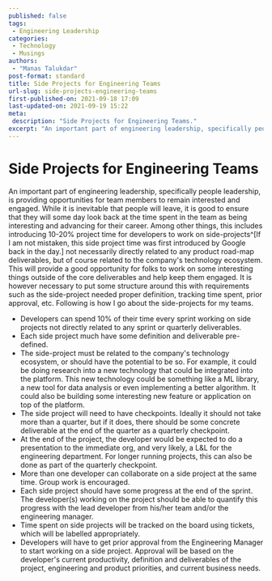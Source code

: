```yaml
---
published: false
tags:
 - Engineering Leadership
categories:
 - Technology
 - Musings
authors:
 - "Manas Talukdar"
post-format: standard
title: Side Projects for Engineering Teams
url-slug: side-projects-engineering-teams
first-published-on: 2021-09-18 17:09
last-updated-on: 2021-09-19 15:22
meta:
 description: "Side Projects for Engineering Teams."
excerpt: "An important part of engineering leadership, specifically people leadership, is providing opportunities for team members to remain interested and engaged. While it is inevitable"
---
```

# Side Projects for Engineering Teams

An important part of engineering leadership, specifically people leadership, is providing opportunities for team members to remain interested and engaged. While it is inevitable that people will leave, it is good to ensure that they will some day look back at the time spent in the team as being interesting and advancing for their career. Among other things, this includes introducing 10-20% project time for developers to work on side-projects^[If I am not mistaken, this side project time was first introduced by Google back in the day.] not necessarily directly related to any product road-map deliverables, but of course related to the company's technology ecosystem. This will provide a good opportunity for folks to work on some interesting things outside of the core deliverables and help keep them engaged. It is however necessary to put some structure around this with requirements such as the side-project needed proper definition, tracking time spent, prior approval, etc. Following is how I go about the side-projects for my teams.

- Developers can spend 10% of their time every sprint working on side projects not directly related to any sprint or quarterly deliverables.
- Each side project much have some definition and deliverable pre-defined.
- The side-project must be related to the company's technology ecosystem, or should have the potential to be so. For example, it could be doing research into a new technology that could be integrated into the platform. This new technology could be something like a ML library, a new tool for data analysis or even implementing a better algorithm. It could also be building some interesting new feature or application on top of the platform.
- The side project will need to have checkpoints. Ideally it should not take more than a quarter, but if it does, there should be some concrete deliverable at the end of the quarter as a quarterly checkpoint.
- At the end of the project, the developer would be expected to do a presentation to the immediate org, and very likely, a L&L for the engineering department. For longer running projects, this can also be done as part of the quarterly checkpoint.
- More than one developer can collaborate on a side project at the same time. Group work is encouraged.
- Each side project should have some progress at the end of the sprint. The developer(s) working on the project should be able to quantify this progress with the lead developer from his/her team and/or the engineering manager.
- Time spent on side projects will be tracked on the board using tickets, which will be labelled appropriately.
- Developers will have to get prior approval from the Engineering Manager to start working on a side project. Approval will be based on the developer's current productivity, definition and deliverables of the project, engineering and product priorities, and current business needs.
